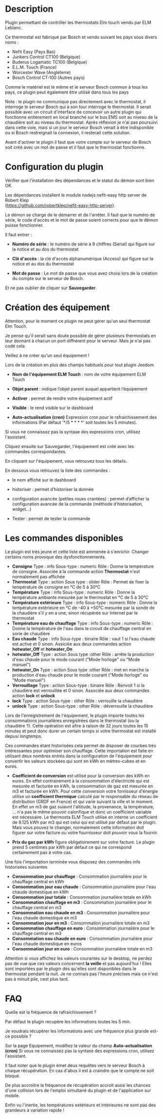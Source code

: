 Description 
===

Plugin permettant de contrôler les thermostats Elm touch vendu par ELM Leblanc.

Ce thermostat est fabriqué par Bosch et vendu suivant les pays sous divers noms :

-   Nefit Easy (Pays Bas)
-   Junkers Control CT100 (Belgique)
-   Buderus Logamatic TC100 (Belgique)
-   E.L.M. Touch (France)
-   Worcester Wave (Angleterre)
-   Bosch Control CT‑100 (Autres pays)

Comme le matériel est le même et le serveur Bosch commun à tous les pays,
ce plugin peut également être utilisé dans tous les pays

Note : le plugin ne communique pas directement avec le thermostat,
il interroge le serveur Bosch qui à son tour interroge le thermostat.
Il serait possible avec un circuit d'interface de concevoir un autre plugin
qui fonctionne entièrement en local branché sur le bus EMS soit au niveau
de la chaudière soit au niveau du thermostat. Après réflexion je n'ai pas poursuivi
dans cette voie, mais si un jour le serveur Bosch venait à être indisponible
ou si Bosch restreignait la connexion, il resterait cette solution.

Avant d'activer le plugin il faut que votre compte sur le serveur de Bosch soit créé avec un mot de passe
et il faut que le thermostat fonctionne.

Configuration du plugin 
===

Vérifier que l'installation des dépendances et le statut du démon sont bien OK.

Les dépendances installent le module nodejs nefit-easy http server de Robert Klep  
(https://github.com/robertklep/nefit-easy-http-server).

Le démon se charge de le démarrer et de l'arrêter. Il faut que le numéro de série, le
code d'accès et le mot de passe soient corrects pour que le démon puisse fonctionner.

Il faut entrer :

-   **Numéro de série** : le numéro de série à 9 chiffres (Serial) qui figure sur la notice et au dos du thermostat

-   **Clé d'accès** : la clé d'accès alphanumérique (Access) qui figure sur la notice et au dos du thermostat

-   **Mot de passe** : Le mot de passe que vous avez choisi lors de la création du compte sur le serveur de Bosch.

Et ne pas oublier de cliquer sur **Sauvegarder**.

Création des équipement
===

Attention, pour le moment ce plugin ne peut gérer qu'un seul thermostat Elm Touch. 

Je pense qu'il serait sans doute
possible de gérer plusieurs thermostats en leur donnant à chacun un port diffrérent pour le serveur. Mais je n'ai pas codé cela

Veillez à ne créer qu'un seul équipement !

Lors de la création en plus des champs habituels pour tout plugin Jeedom

-   **Nom de l'équipement ELM Touch** : nom de votre équipement ELM Touch

-   **Objet parent** : indique l’objet parent auquel appartient
    l’équipement

-   **Activer** : permet de rendre votre équipement actif

-   **Visible** : le rend visible sur le dashboard

-   **Auto-actualisation (cron)** Expression cron pour le rafraichissement des informations (Par défaut '*/5 * * * *'
    soit toutes les 5 minutes).

Si vous ne connaissez pas la syntaxe des expressions cron, utilisez l'assistant.

Cliquez ensuite sur Sauvegarder, l'équipement est créé avec les commandes correspondantes.

En cliquant sur l'équipement, vous retrouvez tous les détails.

En dessous vous retrouvez la liste des commandes :

-   le nom affiché sur le dashboard

-   historiser : permet d’historiser la donnée

-   configuration avancée (petites roues crantées) : permet d’afficher
    la configuration avancée de la commande (méthode
    d’historisation, widget…​)

-   Tester : permet de tester la commande

Les commandes disponibles
===
Le plugin est très jeune et cette liste est ammenée à s'enrichir.
Changer certains noms provoque des dysfonctionnements.

-   **Consigne** Type : info Sous-type : numeric Rôle : Donne la température de consigne. Associée à la commande action **Thermostat** n'est normalement pas affichée
-   **Thermostat** Type : action Sous type : slider Rôle : Permet de fixer la température de consigne en °C de 5 à 30°C
-   **Température** Type : info Sous-type : numeric Rôle : Donne la température ambiante mesurée par le thermostat en °C de 5 à 30°C
-   **Température extérieure** Type : info Sous-type : numeric Rôle : Donne la température extérieure en °C de -40 à +50°C mesurée par la sonde de la chaudière s'il y en a une, sinon récupérée sur Internet par le thermostat
-   **Température eau de chauffage** Type : info Sous-type : numeric Rôle : Donne la température de l'eau dans le circuit de chauffage central en sorie de chaudière
-   **Eau chaude** Type : info Sous-type : binaire Rôle : vaut 1 si l'eau chaude est active et 0 sinon. Assiciée aux deux commandes action **hotwater_Off** et **hotwater_On**
-   **hotwater_Off** Type : action Sous type :other Rôle : arrête la production d'eau chaude pour le mode courant ("Mode horloge" ou "Mode manuel")
-   **hotwater_On** Type : action Sous type :other Rôle : met en marche la production d'eau chaude pour le mode courant ("Mode horloge" ou "Mode manuel")
-   **Verrouillage** Type : action Sous-type : binaire Rôle : Renvoit 1 si la chaudière est verrouillée et 0 sinon. Associée aux deux commandes action **lock** et **unlock**
-   **lock** Type : action Sous-type : other Rôle : verrouille la chaudière
-   **unlock** Type : action Sous-type : other Rôle : déverrouille la chaudière

Lors de l'enregistrement de l'équipement, le plugin importe toutes les consommations journalières enregistrées dans le thermostat
(ou la chaudière ?). Cette opération est afire à raison de 32 jours toutes les 15 minutes et peut donc durer un certain temps si 
votre thermostat est installé depusi longtemps.

Ces commandes étant historisées cela permet de disposer de courbes très intéressantes pour optimiser son chauffage.
Cette importation est faite en utilisant deux nombres entrés dans la configuration de l'équipement pour convertir les valeurs stockées qui sont en kWh en mètres-cubes et en euros.

-   **Coefficient de conversion** est utilisé pour la conversion des kWh en euros. En effet contrairement à la consommation
d'électricité qui est mesurée et facturée en kWh, la consommation de gaz est mesurée en m3 et facturée en kWh.
Pour cette conversion votre fornisseur d'énergie utilise un **coefficient thermique** calculé par le responsable du réseau de distribution
(GRDF en France) et qui varie suivant la ville et le moment. En effet un m3 de gaz suiavnt l'altitude, la provenance, la température, ... n'a pas le même pouvoir calorifique
et donc un coefficient variable est nécessaire. Le thermosta ELM Touch utilise en interne un coefficient de 8.125 kWh par m3 qui est celui qui est utilisé par défaut
par le plugin. Mais vous pouvez le changer, normalement cette information doit figurer sur votre facture ou votre fournisseur doit pouvoir vous la fournir.

-   **Prix du gaz par kWh**  figure obligatoirement sur votre facture. Le plugin prend 5 centimes par kWh par défaut ce qui ne correspond certainement pas à votre cas.

Une fois l'importation terminée vous disposez des commandes info historisées suivantes

-   **Consommation jour chauffage** : Consommation journalière pour le chauffage central en kWh
-   **Consommation jour eau chaude** : Consommation journalière pour l'eau chaude domestique en kWh
-   **Consommation jour totale** : Consommation journalière totale en kWh
-   **Consommation chauffage en m3** : Consommation journalière pour le chauffage central en m3
-   **Consommation eau chaude en m3** : Consommation journalière pour l'eau chaude domestique en m3
-   **Consommation jour en m3** : Consommation journalière totale en m3
-   **Consommation chauffage en euro** : Consommation journalière pour le chauffage central en m3
-   **Consommation eau chaude en euro** : Consommation journalière pour l'eau chaude domestique en euros
-   **Consommation jour en euro** : Consommation journalière totale en m3

Attention si vous affichez les valeurs courantes sur le desktop, ne perdez pas de vue que ces valeurs concernent **la veille** et pas aujourd'hui ! 
Elles sont importées par le plugin dès qu'elles sont disponibles dans le thermostat pendant la nuit. Je ne connais pas l'heure précises mais ce n'est pas à minuit pile,
cest plus tard.

FAQ 
===

Quelle est la fréquence de rafraichissement ?

Par défaut le plugin recupère les informations toutes les 5 min.

Je voudrais récupérer les informations avec une fréquence plus grande est-ce possible ?

Sur la page Equipement, modifiez la valeur du champ **Auto-actualisation (cron)**
Si vous ne connaissez pas la syntaxe des expressions cron, utilisez l'assistant.

Il faut noter que le plugin émet deux requêtes vers le serveur Bosch à chaque
récupération. En cas d'abus il est à craindre que le compte ne soit bloqué.

De plus accroitre la fréquence de récupération accroit aussi les chances d'une collision
lors de l'emploi simultané du plugin et de l'application sur mobile.

Enfin vu l'inertie, les températures extérieurs et intérieures ne sont pas des grandeurs à variation rapide !

